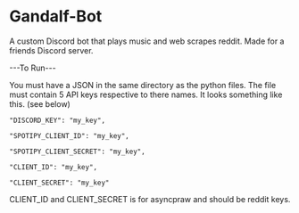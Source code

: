 # Gandalf-Bot

A custom Discord bot that plays music and web scrapes reddit. Made for a friends Discord server.


---To Run---

You must have a JSON in the same directory as the python files. The file must contain 5 API keys respective to there names. It looks something like this. (see below)



    "DISCORD_KEY": "my_key",
    
    "SPOTIPY_CLIENT_ID": "my_key",
    
    "SPOTIPY_CLIENT_SECRET": "my_key",
    
    "CLIENT_ID": "my_key", 
    
    "CLIENT_SECRET": "my_key"
    

 CLIENT_ID and CLIENT_SECRET is for asyncpraw and should be reddit keys.
